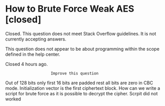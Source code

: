 
# How to Brute Force Weak AES [closed]







Closed. This question does not meet Stack Overflow guidelines. It is not currently accepting answers.
                        
                    










 This question does not appear to be about programming within the scope defined in the help center.


Closed 4 hours ago.







                        Improve this question
                    



Out of 128 bits only first 16 bits are padded rest all bits are zero in CBC mode. Initialization
vector is the first ciphertext block. How can we write a script for brute force as it is possible to decrypt the cipher.
Scrpit did not worked

        